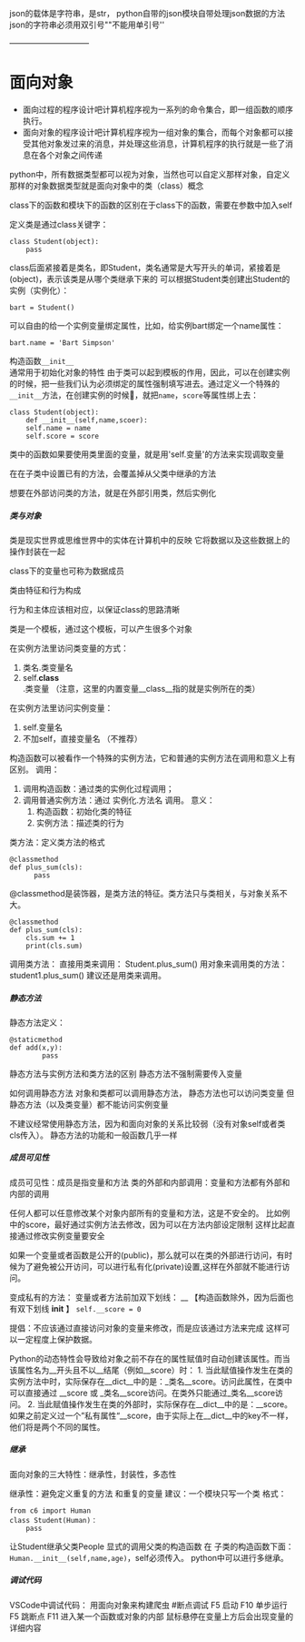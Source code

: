 json的载体是字符串，是str，
python自带的json模块自带处理json数据的方法
json的字符串必须用双引号""不能用单引号''


——————————
# 面向对象

* 面向过程的程序设计吧计算机程序视为一系列的命令集合，即一组函数的顺序执行。
* 面向对象的程序设计吧计算机程序视为一组对象的集合，而每个对象都可以接受其他对象发过来的消息，并处理这些消息，计算机程序的执行就是一些了消息在各个对象之间传递

python中，所有数据类型都可以视为对象，当然也可以自定义那样对象，自定义那样的对象数据类型就是面向对象中的类（class）概念

class下的函数和模块下的函数的区别在于class下的函数，需要在参数中加入self


定义类是通过class关键字：
```
class Student(object):
    pass
```
class后面紧接着是类名，即Student，类名通常是大写开头的单词，紧接着是(object)，表示该类是从哪个类继承下来的
可以根据Student类创建出Student的实例（实例化）：
```
bart = Student()
```
可以自由的给一个实例变量绑定属性，比如，给实例bart绑定一个name属性：
```
bart.name = 'Bart Simpson'
```
构造函数`__init__`\
通常用于初始化对象的特性
由于类可以起到模板的作用，因此，可以在创建实例的时候，把一些我们认为必须绑定的属性强制填写进去。通过定义一个特殊的`__init__`方法，在创建实例的时候，就把`name`，`score`等属性绑上去：
```
class Student(object):
    def __init__(self,name,scoer):
    self.name = name
    self.score = score
```

类中的函数如果要使用类里面的变量，就是用'self.变量'的方法来实现调取变量

在在子类中设置已有的方法，会覆盖掉从父类中继承的方法

想要在外部访问类的方法，就是在外部引用类，然后实例化


##### 类与对象

类是现实世界或思维世界中的实体在计算机中的反映
它将数据以及这些数据上的操作封装在一起

class下的变量也可称为数据成员

类由特征和行为构成

行为和主体应该相对应，以保证class的思路清晰

类是一个模板，通过这个模板，可以产生很多个对象

在实例方法里访问类变量的方式：
1. 类名.类变量名
2. self.__class__.类变量 （注意，这里的内置变量__class__指的就是实例所在的类）

在实例方法里访问实例变量：
1. self.变量名
2. 不加self，直接变量名 （不推荐）

构造函数可以被看作一个特殊的实例方法，它和普通的实例方法在调用和意义上有区别。
调用：
1. 调用构造函数：通过类的实例化过程调用；
2. 调用普通实例方法：通过 实例化.方法名 调用。
意义：
    1. 构造函数：初始化类的特征
    2. 实例方法：描述类的行为


类方法：定义类方法的格式
```
@classmethod
def plus_sum(cls):
      pass
```
@classmethod是装饰器，是类方法的特征。类方法只与类相关，与对象关系不大。
```
@classmethod
def plus_sum(cls):
    cls.sum += 1
    print(cls.sum)
```
调用类方法：
直接用类来调用：
Student.plus_sum()
用对象来调用类的方法：
student1.plus_sum()
建议还是用类来调用。


##### 静态方法
静态方法定义：
```
@staticmethod
def add(x,y):
        pass
```

静态方法与实例方法和类方法的区别
静态方法不强制需要传入变量

如何调用静态方法
对象和类都可以调用静态方法，
静态方法也可以访问类变量
但静态方法（以及类变量）都不能访问实例变量

不建议经常使用静态方法，因为和面向对象的关系比较弱（没有对象self或者类cls传入）。
静态方法的功能和一般函数几乎一样



##### 成员可见性
成员可见性：成员是指变量和方法
类的外部和内部调用：变量和方法都有外部和内部的调用

任何人都可以任意修改某个对象内部所有的变量和方法，这是不安全的。
比如例中的score，最好通过实例方法去修改，因为可以在方法内部设定限制
这样比起直接通过修改实例变量要安全

如果一个变量或者函数是公开的(public)，那么就可以在类的外部进行访问，有时候为了避免被公开访问，可以进行私有化(private)设置,这样在外部就不能进行访问。

变成私有的方法：
变量或者方法前加双下划线：   __     【构造函数除外，因为后面也有双下划线  __init__  】
`self.__score = 0`

提倡：不应该通过直接访问对象的变量来修改，而是应该通过方法来完成
这样可以一定程度上保护数据。



Python的动态特性会导致给对象之前不存在的属性赋值时自动创建该属性。而当该属性名为__开头且不以__结尾（例如__score）时：
    1. 当此赋值操作发生在类的实例方法中时，实际保存在__dict__中的是：_类名__score。访问此属性，在类中可以直接通过 __score 或 _类名__score访问。在类外只能通过_类名__score访问。
    2. 当此赋值操作发生在类的外部时，实际保存在__dict__中的是：__score。如果之前定义过一个”私有属性“__score，由于实际上在__dict__中的key不一样，他们将是两个不同的属性。



##### 继承
面向对象的三大特性：继承性，封装性，多态性

继承性：避免定义重复的方法 和重复的变量
建议：一个模块只写一个类
格式：
```
from c6 import Human
class Student(Human)：
    pass
```
让Student继承父类People
显式的调用父类的构造函数
在 子类的构造函数下面：
`Human.__init__(self,name,age)`，self必须传入。
python中可以进行多继承。


##### 调试代码
VSCode中调试代码：
用面向对象来构建爬虫
#断点调试
F5 启动
F10 单步运行
F5 跳断点
F11 进入某一个函数或对象的内部
鼠标悬停在变量上方后会出现变量的详细内容